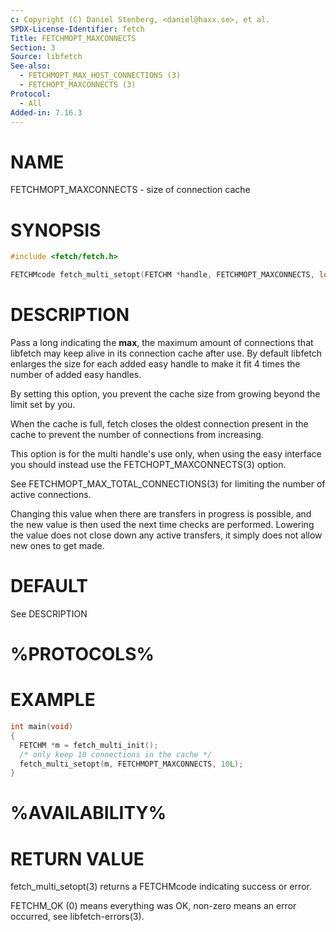 ```yaml
---
c: Copyright (C) Daniel Stenberg, <daniel@haxx.se>, et al.
SPDX-License-Identifier: fetch
Title: FETCHMOPT_MAXCONNECTS
Section: 3
Source: libfetch
See-also:
  - FETCHMOPT_MAX_HOST_CONNECTIONS (3)
  - FETCHOPT_MAXCONNECTS (3)
Protocol:
  - All
Added-in: 7.16.3
---
```


# NAME

FETCHMOPT_MAXCONNECTS - size of connection cache

# SYNOPSIS

~~~c
#include <fetch/fetch.h>

FETCHMcode fetch_multi_setopt(FETCHM *handle, FETCHMOPT_MAXCONNECTS, long max);
~~~

# DESCRIPTION

Pass a long indicating the **max**, the maximum amount of connections that
libfetch may keep alive in its connection cache after use. By default libfetch
enlarges the size for each added easy handle to make it fit 4 times the number
of added easy handles.

By setting this option, you prevent the cache size from growing beyond the
limit set by you.

When the cache is full, fetch closes the oldest connection present in the cache
to prevent the number of connections from increasing.

This option is for the multi handle's use only, when using the easy interface
you should instead use the FETCHOPT_MAXCONNECTS(3) option.

See FETCHMOPT_MAX_TOTAL_CONNECTIONS(3) for limiting the number of active
connections.

Changing this value when there are transfers in progress is possible, and the
new value is then used the next time checks are performed. Lowering the value
does not close down any active transfers, it simply does not allow new ones to
get made.

# DEFAULT

See DESCRIPTION

# %PROTOCOLS%

# EXAMPLE

~~~c
int main(void)
{
  FETCHM *m = fetch_multi_init();
  /* only keep 10 connections in the cache */
  fetch_multi_setopt(m, FETCHMOPT_MAXCONNECTS, 10L);
}
~~~

# %AVAILABILITY%

# RETURN VALUE

fetch_multi_setopt(3) returns a FETCHMcode indicating success or error.

FETCHM_OK (0) means everything was OK, non-zero means an error occurred, see
libfetch-errors(3).
